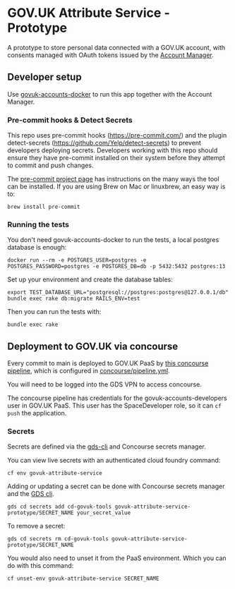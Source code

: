 # GOV.UK Attribute Service - Prototype

A prototype to store personal data connected with a GOV.UK account, with consents managed with OAuth tokens issued by the [Account Manager](https://github.com/alphagov/govuk-account-manager-prototype).

## Developer setup

Use [govuk-accounts-docker](https://github.com/alphagov/govuk-accounts-docker) to run this app together with the Account Manager.

### Pre-commit hooks & Detect Secrets

This repo uses pre-commit hooks (https://pre-commit.com/) and the plugin detect-secrets (https://github.com/Yelp/detect-secrets) to prevent developers deploying secrets.
Developers working with this repo should ensure they have pre-commit installed on their system before they attempt to commit and push changes.

The [pre-commit project page](https://pre-commit.com/) has instructions on the many ways the tool can be installed.
If you are using Brew on Mac or linuxbrew, an easy way is to:

```
brew install pre-commit
```

### Running the tests

You don't need govuk-accounts-docker to run the tests, a local postgres database is enough:

```
docker run --rm -e POSTGRES_USER=postgres -e POSTGRES_PASSWORD=postgres -e POSTGRES_DB=db -p 5432:5432 postgres:13
```

Set up your environment and create the database tables:

```
export TEST_DATABASE_URL="postgresql://postgres:postgres@127.0.0.1/db"
bundle exec rake db:migrate RAILS_ENV=test
```

Then you can run the tests with:

```
bundle exec rake
```

## Deployment to GOV.UK via concourse

Every commit to main is deployed to GOV.UK PaaS by [this concourse pipeline](https://cd.gds-reliability.engineering/teams/govuk-tools/pipelines/govuk-attribute-service-prototype), which is configured in [concourse/pipeline.yml](/concourse/pipeline.yml).

You will need to be logged into the GDS VPN to access concourse.

The concourse pipeline has credentials for the govuk-accounts-developers user in GOV.UK PaaS. This user has the SpaceDeveloper role, so it can `cf push` the application.

### Secrets

Secrets are defined via the [gds-cli](https://github.com/alphagov/gds-cli) and Concourse secrets manager.

You can view live secrets with an authenticated cloud foundry command:

```
cf env govuk-attribute-service
```

Adding or updating a secret can be done with Concourse secrets manager and the [GDS cli](https://docs.publishing.service.gov.uk/manual/get-started.html#3-install-gds-tooling).

```
gds cd secrets add cd-govuk-tools govuk-attribute-service-prototype/SECRET_NAME your_secret_value
```

To remove a secret:

```
gds cd secrets rm cd-govuk-tools govuk-attribute-service-prototype/SECRET_NAME
```

You would also need to unset it from the PaaS environment. Which you can do with this command:

```
cf unset-env govuk-attribute-service SECRET_NAME
```
